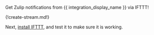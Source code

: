 Get Zulip notifications from {{ integration_display_name }} via IFTTT!

{!create-stream.md!}

Next, [install IFTTT](IFTTT), and test it to make sure it is working.
